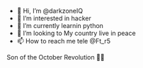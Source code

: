 - 👋 Hi, I’m @darkzoneIQ
- 👀 I’m interested in hacker
- 🌱 I’m currently learnin python
- 💞️ I’m looking to My country live in peace 
- 📫 How to reach me tele @Ft_r5

Son of the October Revolution 💪🏻
